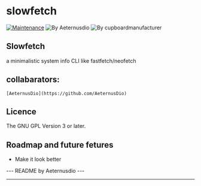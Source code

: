 # slowfetch
[![Maintenance](https://img.shields.io/badge/Maintained-yes-green.svg)](https://GitHub.com/Naereen/StrapDown.js/graphs/commit-activity) ![By Aeternusdio](https://img.shields.io/badge/By%20-%20AeternusDio-blue)
![By cupboardmanufacturer](https://img.shields.io/badge/By%20-%20cupboardmanufacturer-blue
)

## Slowfetch
a minimalistic system info CLI like fastfetch/neofetch

## collabarators:
	[AeternusDio](https://github.com/AeternusDio)

## Licence
The GNU GPL Version 3 or later.

## Roadmap and future fetures
- Make it look better

--- README by Aeternusdio ---

---
